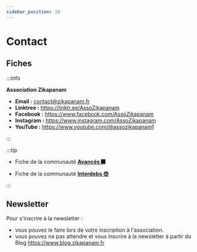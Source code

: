```yaml
---
sidebar_position: 10
---
```


# Contact

## Fiches

:::info

**Association Zikapanam**

- **Email :** contact@zikapanam.fr
- **Linktree :** https://linktr.ee/AssoZikapanam
- **Facebook :** https://www.facebook.com/AssoZikapanam
- **Instagram :** https://www.instagram.com/AssoZikapanam
- **YouTube :** https://www.youtube.com/@assozikapanam1


:::

:::tip

- Fiche de la communauté **[Avancés 🎆](/docs/intro#communaut%C3%A9-des-avanc%C3%A9s-)**

- Fiche de la communauté **[Interdebs 😎](/docs/intro#communaut%C3%A9-des-interdebs-)**

:::

## Newsletter

Pour s'inscrire à la newsletter :

- vous pouvez le faire lors de votre inscription à l'association.
- vous pouvez ne pas attendre et vous inscrire à la newsletter à partir du Blog https://www.blog.zikapanam.fr
